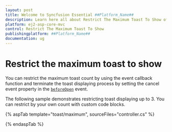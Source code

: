 ```yaml
---
layout: post
title: Welcome to Syncfusion Essential ##Platform_Name##
description: Learn here all about Restrict The Maximum Toast To Show of Syncfusion Essential ##Platform_Name## widgets based on HTML5 and jQuery.
platform: ej2-asp-core-mvc
control: Restrict The Maximum Toast To Show
publishingplatform: ##Platform_Name##
documentation: ug
---
```



# Restrict the maximum toast to show

You can restrict the maximum toast count by using the event callback function and terminate the toast displaying process by setting the cancel event property in the [`beforeOpen`](https://help.syncfusion.com/cr/aspnetcore-js2/Syncfusion.EJ2.Notifications.Toast.html#Syncfusion_EJ2_Notifications_Toast_BeforeOpen) event.

The following sample demonstrates restricting toast displaying up to 3. You can restrict by your own count with custom code blocks.

{% aspTab template="toast/maximum", sourceFiles="controller.cs" %}

{% endaspTab %}